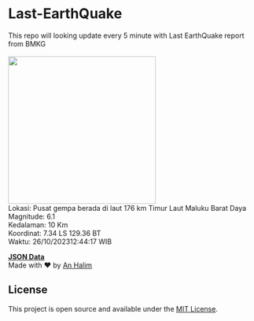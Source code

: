 # Last-EarthQuake
This repo will looking update every 5 minute with Last EarthQuake report from BMKG
<br>
<br>
<img src="https://static.bmkg.go.id/20231026124417.mmi.jpg" width="300"/>
<br>
Lokasi: Pusat gempa berada di laut 176 km Timur Laut Maluku Barat Daya <br>
Magnitude: 6.1 <br>
Kedalaman: 10 Km <br>
Koordinat: 7.34 LS 129.36 BT <br>
Waktu: 26/10/202312:44:17 WIB <br>

<a href="./data/data.json">**JSON Data**</a>
<br>
Made with ❤️ by <a href="https://github.com/an-halim">An Halim</a>
## License

This project is open source and available under the [MIT License](LICENSE).
